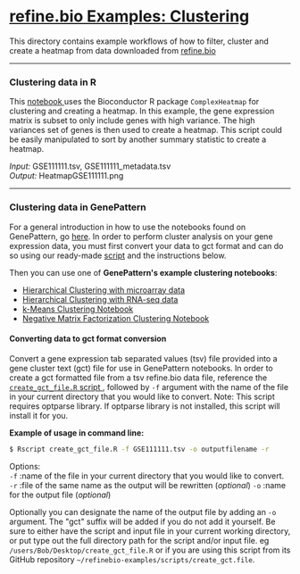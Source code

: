 # <u>refine.bio Examples: Clustering </u>
This directory contains example workflows of how to filter, cluster and create
a heatmap from data downloaded from <a href="refine.bio.org"> refine.bio </a>

***
### Clustering data in R
This <a href="https://github.com/AlexsLemonade/refinebio-examples/blob/master/clustering/clustering_example.Rmd">
notebook </a> uses the Bioconductor R package `ComplexHeatmap` for clustering and
creating a heatmap.
In this example, the gene expression matrix is subset to only include genes with high variance.
The high variances set of genes is then used to create a heatmap.
This script could be easily manipulated to sort by another summary statistic to
create a heatmap.  

*Input:* GSE111111.tsv, GSE111111_metadata.tsv    
*Output:* HeatmapGSE111111.png  

***
### Clustering data in GenePattern

For a general introduction in how to use the notebooks found on GenePattern,
go <a href="http://genepattern-notebook.org/public-notebooks/">here</a>.
In order to perform cluster analysis on your gene expression data, you must
first convert your data to gct format and can do so using our ready-made <a href="https://github.com/AlexsLemonade/refinebio-examples/blob/master/scripts/create_gct_file.R">
script</a> and the instructions below. 

Then you can use one of <b>GenePattern's example clustering notebooks</b>:
  
  * [Hierarchical Clustering with microarray data](https://notebook.genepattern.org/services/sharing/notebooks/23/preview/)
  * [Hierarchical Clustering with RNA-seq data](https://notebook.genepattern.org/services/sharing/notebooks/24/preview/)
  * [k-Means Clustering Notebook](https://notebook.genepattern.org/services/sharing/notebooks/25/preview/)
  * [Negative Matrix Factorization Clustering Notebook](https://notebook.genepattern.org/services/sharing/notebooks/26/preview/)   
  
#### Converting data to gct format conversion
Convert a gene expression tab separated values (tsv) file provided
into a gene cluster text (gct) file for use in GenePattern notebooks.
In order to create a gct formatted file from a tsv refine.bio data file,
reference the <a href="https://github.com/AlexsLemonade/refinebio-examples/blob/master/scripts/create_gct_file.R">
`create_gct_file.R` script </a>, followed by `-f` argument with the name
of the file in your current directory that you would like to convert.
Note: This script requires optparse library. If optparse library is not
installed, this script will install it for you.

<b>Example of usage in command line:</b>  
 ```bash
 $ Rscript create_gct_file.R -f GSE111111.tsv -o outputfilename -r
 ```
 Options:  
`-f` :name of the file in your current directory that you would like to convert.  
`-r` :file of the same name as the output will be rewritten (*optional*) 
`-o` :name for the output file (*optional*)  

Optionally you can designate the name of the output file by adding an `-o`
argument.
The "gct" suffix will be added if you do not add it yourself.
Be sure to either have the script and input file in your current working
directory, or put type out the full directory path for the script and/or input
file. eg `/users/Bob/Desktop/create_gct_file.R` or if you are using this script 
from its GitHub repository `~/refinebio-examples/scripts/create_gct.file`.
